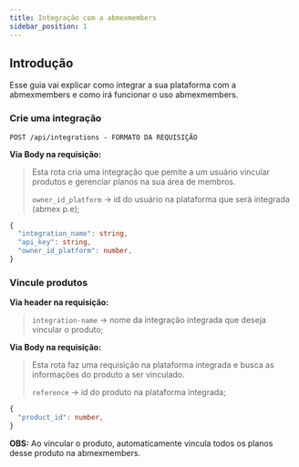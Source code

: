 ```yaml
---
title: Integração com a abmexmembers
sidebar_position: 1
---
```


## Introdução

Esse guia vai explicar como integrar a sua plataforma com a abmexmembers e como irá funcionar o uso abmexmembers.

### Crie uma integração

`POST /api/integrations - FORMATO DA REQUISIÇÃO`

**Via Body na requisição:**

>  Esta rota cria uma integração que pemite a um usuário vincular produtos e gerenciar planos na sua área de membros.   
> 
> `owner_id_platform` → id do usuário na plataforma que será integrada (abmex p.e);


```ts
{
  "integration_name": string,
  "api_key": string,
  "owner_id_platform": number,
}
```

### Vincule produtos

**Via header na requisição:**

> `integration-name` → nome da integração integrada que deseja vincular o produto;

**Via Body na requisição:**

> Esta rota faz uma requisição na plataforma integrada e busca as informações do produto a ser vinculado.  
> 
> `reference` → id do produto na plataforma integrada;

```ts
{
  "product_id": number,
}
```

**OBS:** Ao vincular o produto, automaticamente vincula todos os planos desse produto na abmexmembers.



